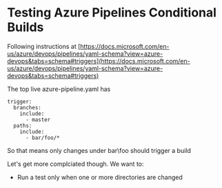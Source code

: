 # Testing Azure Pipelines Conditional Builds 

Following instructions at [https://docs.microsoft.com/en-us/azure/devops/pipelines/yaml-schema?view=azure-devops&tabs=schema#triggers](https://docs.microsoft.com/en-us/azure/devops/pipelines/yaml-schema?view=azure-devops&tabs=schema#triggers) 

The top live azure-pipeline.yaml has
```
trigger:
  branches:
    include:
      - master
  paths:
    include:
      - bar/foo/*
```

So that means only changes under bar\foo should trigger a build

Let's get more complciated though. We want to:
* Run a test only when one or more directories are changed